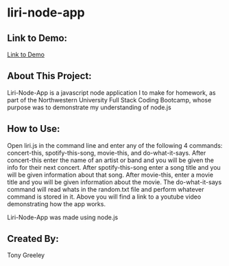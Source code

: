 # liri-node-app

## Link to Demo:
[Link to Demo](https://youtu.be/0wKeKq0sZNM)

## About This Project:
Liri-Node-App is a javascript node application I to make for homework, as part of the Northwestern University Full Stack Coding Bootcamp, whose purpose was to demonstrate my understanding of node.js

## How to Use:
Open liri.js in the command line and enter any of the following 4 commands: concert-this, spotify-this-song, movie-this, and do-what-it-says. After concert-this enter the name of an artist or band and you will be given the info for their next concert. After spotify-this-song enter a song title and you will be given information about that song. After movie-this, enter a movie title and you will be given information about the movie. The do-what-it-says command will read whats in the random.txt file and perform whatever command is stored in it. Above you will find a link to a youtube video demonstrating how the app works.

Liri-Node-App was made using node.js

## Created By:
Tony Greeley